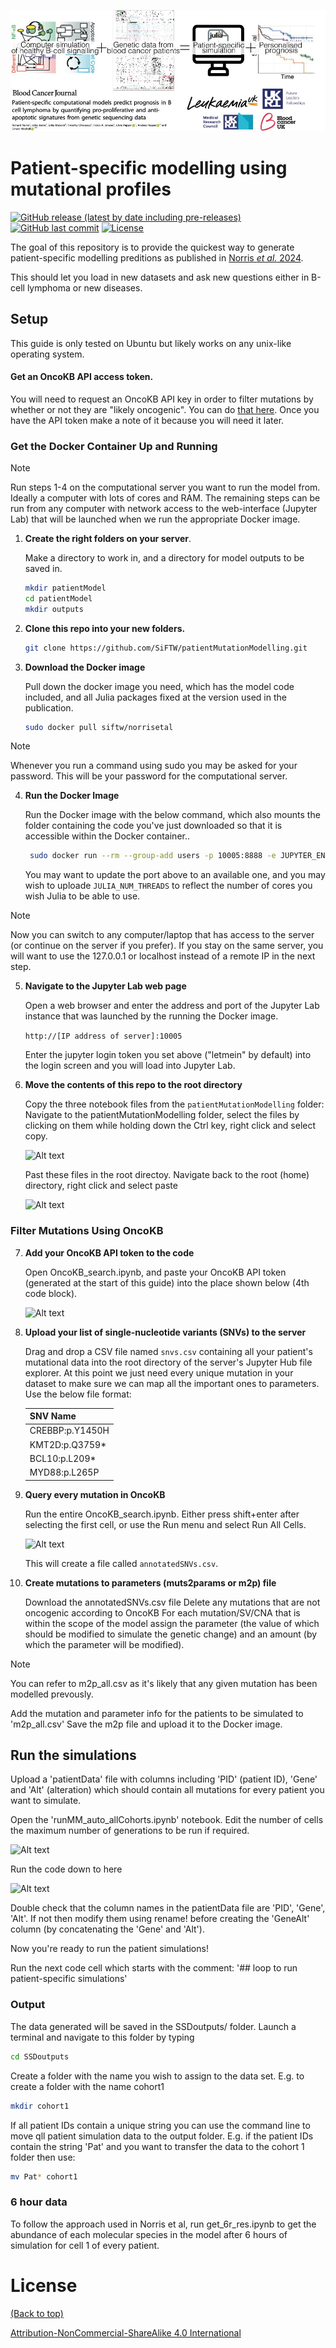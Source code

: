 
![From mutations to patients](screenshots/banner.jpg)

# Patient-specific modelling using mutational profiles

[![GitHub release (latest by date including pre-releases)](https://img.shields.io/github/v/release/navendu-pottekkat/awesome-readme?include_prereleases)](https://img.shields.io/github/v/release/navendu-pottekkat/awesome-readme?include_prereleases)
[![GitHub last commit](https://img.shields.io/github/last-commit/navendu-pottekkat/awesome-readme)](https://img.shields.io/github/last-commit/navendu-pottekkat/awesome-readme)
[![License](https://img.shields.io/badge/license-CC_BY_NC_SA-blue?link=https%3A%2F%2Fcreativecommons.org%2Flicenses%2Fby-nc-sa%2F4.0%2F)](https://img.shields.io/badge/license-CC_BY_NC_SA-blue?link=https%3A%2F%2Fcreativecommons.org%2Flicenses%2Fby-nc-sa%2F4.0%2F)

The goal of this repository is to provide the quickest way to generate patient-specific modelling preditions as published in [Norris <i>et al.</i> 2024](https://mitchell.science/publication/patient-specific-computational-models-predict-prognosis-in-b-cell-lymphoma-by-quantifying-pro-proliferative-and-anti-apoptotic-signatures-from-genetic-sequencing-data/).

This should let you load in new datasets and ask new questions either in B-cell lymphoma or new diseases.

## Setup

This guide is only tested on Ubuntu but likely works on any unix-like operating system. 

#### Get an OncoKB API access token. 

You will need to request an OncoKB API key in order to filter mutations by whether or not they are "likely oncogenic". 
You can do [that here](https://www.oncokb.org/api-access). Once you have the API token make a note of it because you will need it later.


<h3> Get the Docker Container Up and Running </h3>

> [!Note] 
> 
> Run steps 1-4 on the computational server you want to run the model from. Ideally a computer with lots of cores and RAM. The remaining steps can be run from any computer with network access to the web-interface (Jupyter Lab) that will be launched when we run the appropriate Docker image. 


1. **Create the right folders on your server**.

    Make a directory to work in, and a directory for model outputs to be saved in.
   ```sh
   mkdir patientModel
   cd patientModel
   mkdir outputs
   ```

2. **Clone this repo into your new folders.**
   ```sh
   git clone https://github.com/SiFTW/patientMutationModelling.git
   ```

3. **Download the Docker image** 

   Pull down the docker image you need, which has the model code included, and all Julia packages fixed at the version used in the publication.
   ```sh
   sudo docker pull siftw/norrisetal
   ```

> [!Note] 
> 
> Whenever you run a command using sudo you may be asked for your password. This will be your password for the computational server.  

4. **Run the Docker Image**

   Run the Docker image with the below command, which also mounts the folder containing the code you've just downloaded so that it is accessible within the Docker container..

   ```sh 
    sudo docker run --rm --group-add users -p 10005:8888 -e JUPYTER_ENABLE_LAB=yes -e JULIA_NUM_THREADS=64 -e NB_UID=1000 -e NB_USER=richard -e JUPYTER_TOKEN=letmein -v ~/patientModel/outputs:/multiscaleModel/SSDoutputs -v ~/patientModel/patientMutationModelling:/multiscaleModel/patientMutationModelling -e CHOWN_HOME=yes --user root -w /home/richard -e CHOWN_EXTRA_OPTS='-R' -w /multiscaleModel/ --user root -e CHOWN_EXTRA='/multiscaleModel/*,/multiscaleModel/' siftw/norrisetal:latest
    ```

   You may want to update the port above to an available one, and you may wish to uploade ```JULIA_NUM_THREADS``` to reflect the number of cores you wish Julia to be able to use.


> [!Note] 
> 
> Now you can switch to any computer/laptop that has access to the server (or continue on the server if you prefer). If you stay on the same server, you will want to use the 127.0.0.1 or localhost instead of a remote IP in the next step.

5. **Navigate to the Jupyter Lab web page**

    Open a web browser and enter the address and port of the Jupyter Lab instance that was launched by the running the Docker image.

    ```http://[IP address of server]:10005```

   Enter the jupyter login token you set above ("letmein" by default) into the login screen and you will load into Jupyter Lab.


  
6. **Move the contents of this repo to the root directory**

   Copy the three notebook files from the ```patientMutationModelling``` folder:
   Navigate to the patientMutationModelling folder, select the files by clicking on them while holding down the Ctrl key, right click and select copy.

   ![Alt text](screenshots/screenshot1.png?raw=true "screenshot1")

   Past these files in the root directoy.
   Navigate back to the root (home) directory, right click and select paste


   ![Alt text](screenshots/screenshot2.png?raw=true "screenshot2")

<h3> Filter Mutations Using OncoKB </h3>

7. **Add your OncoKB API token to the code**

    Open OncoKB_search.ipynb, and paste your OncoKB API token (generated at the start of this guide) into the place shown below (4th code block).

   ![Alt text](screenshots/screenshot3.png?raw=true "screenshot3")

8. **Upload your list of single-nucleotide variants (SNVs) to the server**

   Drag and drop a CSV file named ```snvs.csv``` containing all your patient's mutational data into the root directory of the server's Jupyter Hub file explorer. At this point we just need every unique mutation in your dataset to make sure we can map all the important ones to parameters. Use the below file format:

   | SNV Name  | 
   | ------------- |
   | CREBBP:p.Y1450H  | 
   | KMT2D:p.Q3759*  | 
   | BCL10:p.L209*  |
   | MYD88:p.L265P  | 

9. **Query every mutation in OncoKB**

    Run the entire OncoKB_search.ipynb. Either press shift+enter after selecting the first cell, or use the Run menu and select Run All Cells. 

    ![Alt text](screenshots/screenshot4.png?raw=true "screenshot4")

    This will create a file called ```annotatedSNVs.csv```.

10. **Create mutations to parameters (muts2params or m2p) file**

    Download the annotatedSNVs.csv file
    Delete any mutations that are not oncogenic according to OncoKB
    For each mutation/SV/CNA that is within the scope of the model assign the parameter (the value of which should     be modified to simulate the genetic change) and an amount (by which the parameter will be modified).

> [!Note] 
> 
>You can refer to m2p_all.csv as it's likely that any given mutation has been modelled prevously.

Add the mutation and parameter info for the patients to be simulated to 'm2p_all.csv'
Save the m2p file and upload it to the Docker image.

## Run the simulations

Upload a 'patientData' file with columns including 'PID' (patient ID), 'Gene' and 'Alt' (alteration) which should contain all mutations for every patient you want to simulate. 

Open the 'runMM_auto_allCohorts.ipynb' notebook.
Edit the number of cells the maximum number of generations to be run if required.

![Alt text](screenshots/screenshot5.png?raw=true "screenshot5")
    
Run the code down to here

![Alt text](screenshots/screenshot6.png?raw=true "screenshot6")

Double check that the column names in the patientData file are 'PID', 'Gene', 'Alt'. If not then modify them using rename! before creating the 'GeneAlt' column (by concatenating the 'Gene' and 'Alt').

Now you're ready to run the patient simulations!

Run the next code cell which starts with the comment: '## loop to run patient-specific simulations'

### Output

The data generated will be saved in the SSDoutputs/ folder. Launch a terminal and navigate to this folder by typing 

```sh
cd SSDoutputs 
```

Create a folder with the name you wish to assign to the data set. E.g. to create a folder with the name cohort1  

```sh
mkdir cohort1 
```

If all patient IDs contain a unique string you can use the command line to move qll patient simulation data to the output folder. E.g. if the patient IDs contain the string 'Pat' and you want to transfer the data to the cohort 1 folder then use:

```sh
mv Pat* cohort1 
```

### 6 hour data

To follow the approach used in Norris et al, run get_6r_res.ipynb to get the abundance of each molecular species in the model after 6 hours of simulation for cell 1 of every patient.

# License
[(Back to top)](#table-of-contents)

[Attribution-NonCommercial-ShareAlike 4.0 International](./LICENSE.txt)


